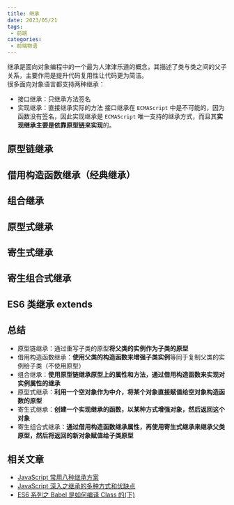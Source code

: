 ```yaml
---
title: 继承
date: 2023/05/21
tags:
 - 前端
categories:
 - 前端物语
---
```


<CustomBlock title="温馨提示" content="<div>阅读<a href='https://www.ituring.com.cn/book/2472' target='_blank'>《JavaScript 高级程序设计（第 4 版）》</a>和各个大佬的文章所归纳的总结，<strong>如有异议按你的理解为主</strong></div>"></CustomBlock>
继承是面向对象编程中的一个最为人津津乐道的概念，其描述了类与类之间的父子关系，主要作用是提升代码复用性让代码更为简洁。\
很多面向对象语言都支持两种继承：

* 接口继承：只继承方法签名
* 实现继承：直接继承实际的方法
接口继承在 `ECMAScript` 中是不可能的，因为函数没有签名，因此实现继承是 `ECMAScript` 唯一支持的继承方式，而且其**实现继承主要是依靠原型链来实现**的。

## 原型链继承
## 借用构造函数继承（经典继承）
## 组合继承
## 原型式继承
## 寄生式继承
## 寄生组合式继承
## ES6 类继承 extends
## 总结
* 原型链继承：通过重写子类的原型**将父类的实例作为子类的原型**
* 借用构造函数继承：**使用父类的构造函数来增强子类实例**等同于复制父类的实例给子类（不使用原型）
* 组合继承：**使用原型链继承原型上的属性和方法，通过借用构造函数来实现对实例属性的继承**
* 原型式继承：**利用一个空对象作为中介，将某个对象直接赋值给空对象构造函数的原型**
* 寄生式继承：**创建一个实现继承的函数，以某种方式增强对象，然后返回这个对象**
* 寄生组合式继承：**通过借用构造函数继承属性，再使用寄生式继承来继承父类原型，然后将返回的新对象赋值给子类原型**
## 相关文章
* [JavaScript 常用八种继承方案](https://github.com/yygmind/blog/issues/7)
* [JavaScript 深入之继承的多种方式和优缺点](https://github.com/mqyqingfeng/Blog/issues/16)
* [ES6 系列之 Babel 是如何编译 Class 的(下)](https://github.com/mqyqingfeng/Blog/issues/106)